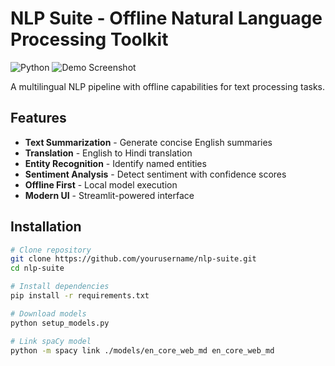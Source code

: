 # NLP Suite - Offline Natural Language Processing Toolkit
![Python](https://img.shields.io/badge/Python-3.9+-blue.svg)
![Demo Screenshot](asset/screenshot.jpg)

A multilingual NLP pipeline with offline capabilities for text processing tasks.

## Features
- **Text Summarization** - Generate concise English summaries
- **Translation** - English to Hindi translation
- **Entity Recognition** - Identify named entities
- **Sentiment Analysis** - Detect sentiment with confidence scores
- **Offline First** - Local model execution
- **Modern UI** - Streamlit-powered interface

## Installation
```bash
# Clone repository
git clone https://github.com/yourusername/nlp-suite.git
cd nlp-suite

# Install dependencies
pip install -r requirements.txt

# Download models
python setup_models.py

# Link spaCy model
python -m spacy link ./models/en_core_web_md en_core_web_md  
